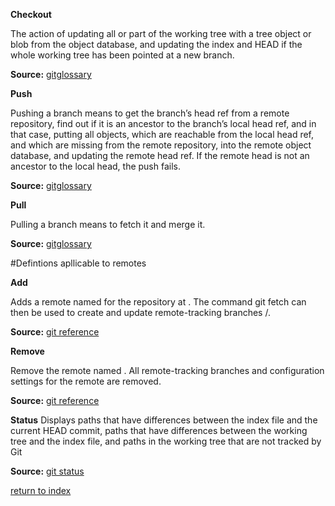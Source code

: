 
**Checkout**

The action of updating all or part of the working tree with a tree object or blob from the object database, 
and updating the index and HEAD if the whole working tree has been pointed at a new branch.

**Source:** [gitglossary](https://git-scm.com/docs/gitglossary)


**Push**

Pushing a branch means to get the branch’s head ref from a remote repository, 
find out if it is an ancestor to the branch’s local head ref, and in that case, putting all objects, 
which are reachable from the local head ref, and which are missing from the remote repository, 
into the remote object database, and updating the remote head ref. 
If the remote head is not an ancestor to the local head, the push fails.

**Source:** [gitglossary](https://git-scm.com/docs/gitglossary)


**Pull**

Pulling a branch means to fetch it and merge it.

**Source:** [gitglossary](https://git-scm.com/docs/gitglossary)

#Defintions apllicable to remotes

**Add**

Adds a remote named <name> for the repository at <url>. 
The command git fetch <name> can then be used to create and update remote-tracking branches <name>/<branch>.

**Source:** [git reference](https://git-scm.com/docs/git-remote)


**Remove**

Remove the remote named <name>. 
All remote-tracking branches and configuration settings for the remote are removed.

**Source:** [git reference](https://git-scm.com/docs/git-remote)


**Status**
Displays paths that have differences between the index file and the current HEAD commit, 
paths that have differences between the working tree and the index file, 
and paths in the working tree that are not tracked by Git

**Source:** [git status](https://git-scm.com/docs/git-status)

[return to index](/README.md)
